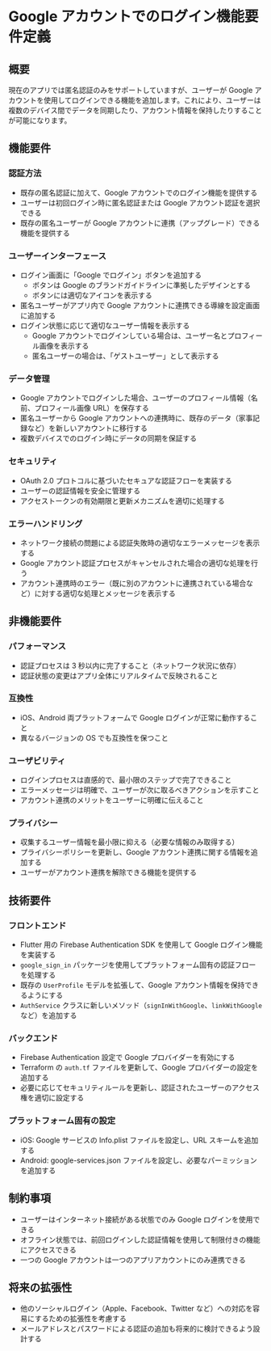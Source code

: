 # Google アカウントでのログイン機能要件定義

## 概要

現在のアプリでは匿名認証のみをサポートしていますが、ユーザーが Google アカウントを使用してログインできる機能を追加します。これにより、ユーザーは複数のデバイス間でデータを同期したり、アカウント情報を保持したりすることが可能になります。

## 機能要件

### 認証方法

- 既存の匿名認証に加えて、Google アカウントでのログイン機能を提供する
- ユーザーは初回ログイン時に匿名認証または Google アカウント認証を選択できる
- 既存の匿名ユーザーが Google アカウントに連携（アップグレード）できる機能を提供する

### ユーザーインターフェース

- ログイン画面に「Google でログイン」ボタンを追加する
  - ボタンは Google のブランドガイドラインに準拠したデザインとする
  - ボタンには適切なアイコンを表示する
- 匿名ユーザーがアプリ内で Google アカウントに連携できる導線を設定画面に追加する
- ログイン状態に応じて適切なユーザー情報を表示する
  - Google アカウントでログインしている場合は、ユーザー名とプロフィール画像を表示する
  - 匿名ユーザーの場合は、「ゲストユーザー」として表示する

### データ管理

- Google アカウントでログインした場合、ユーザーのプロフィール情報（名前、プロフィール画像 URL）を保存する
- 匿名ユーザーから Google アカウントへの連携時に、既存のデータ（家事記録など）を新しいアカウントに移行する
- 複数デバイスでのログイン時にデータの同期を保証する

### セキュリティ

- OAuth 2.0 プロトコルに基づいたセキュアな認証フローを実装する
- ユーザーの認証情報を安全に管理する
- アクセストークンの有効期限と更新メカニズムを適切に処理する

### エラーハンドリング

- ネットワーク接続の問題による認証失敗時の適切なエラーメッセージを表示する
- Google アカウント認証プロセスがキャンセルされた場合の適切な処理を行う
- アカウント連携時のエラー（既に別のアカウントに連携されている場合など）に対する適切な処理とメッセージを表示する

## 非機能要件

### パフォーマンス

- 認証プロセスは 3 秒以内に完了すること（ネットワーク状況に依存）
- 認証状態の変更はアプリ全体にリアルタイムで反映されること

### 互換性

- iOS、Android 両プラットフォームで Google ログインが正常に動作すること
- 異なるバージョンの OS でも互換性を保つこと

### ユーザビリティ

- ログインプロセスは直感的で、最小限のステップで完了できること
- エラーメッセージは明確で、ユーザーが次に取るべきアクションを示すこと
- アカウント連携のメリットをユーザーに明確に伝えること

### プライバシー

- 収集するユーザー情報を最小限に抑える（必要な情報のみ取得する）
- プライバシーポリシーを更新し、Google アカウント連携に関する情報を追加する
- ユーザーがアカウント連携を解除できる機能を提供する

## 技術要件

### フロントエンド

- Flutter 用の Firebase Authentication SDK を使用して Google ログイン機能を実装する
- `google_sign_in` パッケージを使用してプラットフォーム固有の認証フローを処理する
- 既存の `UserProfile` モデルを拡張して、Google アカウント情報を保持できるようにする
- `AuthService` クラスに新しいメソッド（`signInWithGoogle`、`linkWithGoogle` など）を追加する

### バックエンド

- Firebase Authentication 設定で Google プロバイダーを有効にする
- Terraform の `auth.tf` ファイルを更新して、Google プロバイダーの設定を追加する
- 必要に応じてセキュリティルールを更新し、認証されたユーザーのアクセス権を適切に設定する

### プラットフォーム固有の設定

- iOS: Google サービスの Info.plist ファイルを設定し、URL スキームを追加する
- Android: google-services.json ファイルを設定し、必要なパーミッションを追加する

## 制約事項

- ユーザーはインターネット接続がある状態でのみ Google ログインを使用できる
- オフライン状態では、前回ログインした認証情報を使用して制限付きの機能にアクセスできる
- 一つの Google アカウントは一つのアプリアカウントにのみ連携できる

## 将来の拡張性

- 他のソーシャルログイン（Apple、Facebook、Twitter など）への対応を容易にするための拡張性を考慮する
- メールアドレスとパスワードによる認証の追加も将来的に検討できるよう設計する
